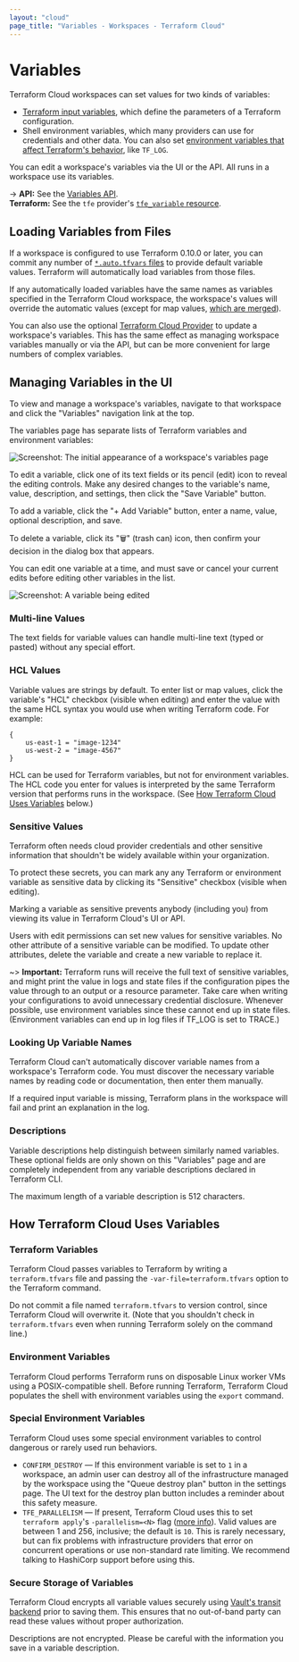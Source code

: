 ```yaml
---
layout: "cloud"
page_title: "Variables - Workspaces - Terraform Cloud"
---
```


[variables]: /docs/configuration/variables.html

# Variables

Terraform Cloud workspaces can set values for two kinds of variables:

- [Terraform input variables][variables], which define the parameters of a Terraform configuration.
- Shell environment variables, which many providers can use for credentials and other data. You can also set [environment variables that affect Terraform's behavior](/docs/commands/environment-variables.html), like `TF_LOG`.

You can edit a workspace's variables via the UI or the API. All runs in a workspace use its variables.

-> **API:** See the [Variables API](../api/variables.html). <br/>
**Terraform:** See the `tfe` provider's [`tfe_variable` resource](/docs/providers/tfe/r/variable.html).

## Loading Variables from Files

If a workspace is configured to use Terraform 0.10.0 or later, you can commit any number of [`*.auto.tfvars` files](/docs/configuration/variables.html#variable-files) to provide default variable values. Terraform will automatically load variables from those files.

If any automatically loaded variables have the same names as variables specified in the Terraform Cloud workspace, the workspace's values will override the automatic values (except for map values, [which are merged](/docs/configuration/variables.html#variable-merging)).

You can also use the optional [Terraform Cloud Provider](/docs/providers/tfe/r/variable.html) to update a workspace's variables. This has the same effect as managing workspace variables manually or via the API, but can be more convenient for large numbers of complex variables.

## Managing Variables in the UI

To view and manage a workspace's variables, navigate to that workspace and click the "Variables" navigation link at the top.

The variables page has separate lists of Terraform variables and environment variables:

![Screenshot: The initial appearance of a workspace's variables page](./images/vars.png)

To edit a variable, click one of its text fields or its pencil (edit) icon to reveal the editing controls. Make any desired changes to the variable's name, value, description, and settings, then click the "Save Variable" button.

To add a variable, click the "+ Add Variable" button, enter a name, value, optional description, and save.

To delete a variable, click its "🗑" (trash can) icon, then confirm your decision in the dialog box that appears.

You can edit one variable at a time, and must save or cancel your current edits before editing other variables in the list.

![Screenshot: A variable being edited](./images/vars-edit.png)

### Multi-line Values

The text fields for variable values can handle multi-line text (typed or pasted) without any special effort.

### HCL Values

Variable values are strings by default. To enter list or map values, click the variable's "HCL" checkbox (visible when editing) and enter the value with the same HCL syntax you would use when writing Terraform code. For example:

```hcl
{
    us-east-1 = "image-1234"
    us-west-2 = "image-4567"
}
```

HCL can be used for Terraform variables, but not for environment variables. The HCL code you enter for values is interpreted by the same Terraform version that performs runs in the workspace. (See [How Terraform Cloud Uses Variables](#how-terraform-cloud-uses-variables) below.)

### Sensitive Values

Terraform often needs cloud provider credentials and other sensitive information that shouldn't be widely available within your organization.

To protect these secrets, you can mark any any Terraform or environment variable as sensitive data by clicking its "Sensitive" checkbox (visible when editing).

Marking a variable as sensitive prevents anybody (including you) from viewing its value in Terraform Cloud's UI or API.

Users with edit permissions can set new values for sensitive variables. No other attribute of a sensitive variable can be modified. To update other attributes, delete the variable and create a new variable to replace it.

~> **Important:** Terraform runs will receive the full text of sensitive variables, and might print the value in logs and state files if the configuration pipes the value through to an output or a resource parameter. Take care when writing your configurations to avoid unnecessary credential disclosure. Whenever possible, use environment variables since these cannot end up in state files. (Environment variables can end up in log files if TF_LOG is set to TRACE.)

### Looking Up Variable Names

Terraform Cloud can't automatically discover variable names from a workspace's Terraform code. You must discover the necessary variable names by reading code or documentation, then enter them manually.

If a required input variable is missing, Terraform plans in the workspace will fail and print an explanation in the log.

### Descriptions

Variable descriptions help distinguish between similarly named variables. These optional fields are only shown on this "Variables" page and are completely independent from any variable descriptions declared in Terraform CLI.

The maximum length of a variable description is 512 characters.

## How Terraform Cloud Uses Variables

### Terraform Variables

Terraform Cloud passes variables to Terraform by writing a `terraform.tfvars` file and passing the `-var-file=terraform.tfvars` option to the Terraform command.

Do not commit a file named `terraform.tfvars` to version control, since Terraform Cloud will overwrite it. (Note that you shouldn't check in `terraform.tfvars` even when running Terraform solely on the command line.)

### Environment Variables

Terraform Cloud performs Terraform runs on disposable Linux worker VMs using a POSIX-compatible shell. Before running Terraform, Terraform Cloud populates the shell with environment variables using the `export` command.

### Special Environment Variables

Terraform Cloud uses some special environment variables to control dangerous or rarely used run behaviors.

- `CONFIRM_DESTROY` — If this environment variable is set to `1` in a workspace, an admin user can destroy all of the infrastructure managed by the workspace using the "Queue destroy plan" button in the settings page. The UI text for the destroy plan button includes a reminder about this safety measure.
- `TFE_PARALLELISM` — If present, Terraform Cloud uses this to set `terraform apply`'s `-parallelism=<N>` flag ([more info](/docs/internals/graph.html#walking-the-graph)). Valid values are between 1 and 256, inclusive; the default is `10`. This is rarely necessary, but can fix problems with infrastructure providers that error on concurrent operations or use non-standard rate limiting. We recommend talking to HashiCorp support before using this.

### Secure Storage of Variables

Terraform Cloud encrypts all variable values securely using [Vault's transit backend](https://www.vaultproject.io/docs/secrets/transit/index.html) prior to saving them. This ensures that no out-of-band party can read these values without proper authorization.

Descriptions are not encrypted. Please be careful with the information you save in a variable description.
